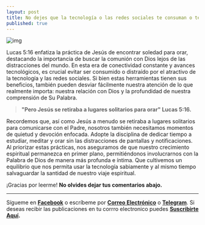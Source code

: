 ```yaml
---
layout: post
title: No dejes que la tecnología o las redes sociales te consuman o te distraigan.
published: true
---
```

![img](https://img4.teletype.in/files/3e/a5/3ea54c01-22a7-453a-81f1-57815a4d63e3.png)

Lucas 5:16 enfatiza la práctica de Jesús de encontrar soledad para orar, destacando la importancia de buscar la comunión con Dios lejos de las distracciones del mundo. En esta era de conectividad constante y avances tecnológicos, es crucial evitar ser consumido o distraído por el atractivo de la tecnología y las redes sociales. Si bien estas herramientas tienen sus beneficios, también pueden desviar fácilmente nuestra atención de lo que realmente importa: nuestra relación con Dios y la profundidad de nuestra comprensión de Su Palabra.

> **"Pero Jesús se retiraba a lugares solitarios para orar" Lucas 5:16.**

Recordemos que, así como Jesús a menudo se retiraba a lugares solitarios para comunicarse con el Padre, nosotros también necesitamos momentos de quietud y devoción enfocada. Adopte la disciplina de dedicar tiempo a estudiar, meditar y orar sin las distracciones de pantallas y notificaciones. Al priorizar estas prácticas, nos aseguramos de que nuestro crecimiento espiritual permanezca en primer plano, permitiéndonos involucrarnos con la Palabra de Dios de manera más profunda e íntima. Que cultivemos un equilibrio que nos permita usar la tecnología sabiamente y al mismo tiempo salvaguardar la santidad de nuestro viaje espiritual.

¡Gracias por leerme! **No olvides dejar tus comentarios abajo.**

---

Sígueme en **[Facebook](https://www.facebook.com/danoisyzori)** o escríbeme por **[Correo Electrónico](mailto:josedanois@gmail.com)** o **[Telegram](https://t.me/jdanois)**. Si deseas recibir las publicaciones en tu corrro electronico puedes **[Suscribirte Aquí](https://follow.it/blog-de-jos-danois?leanpub).**
